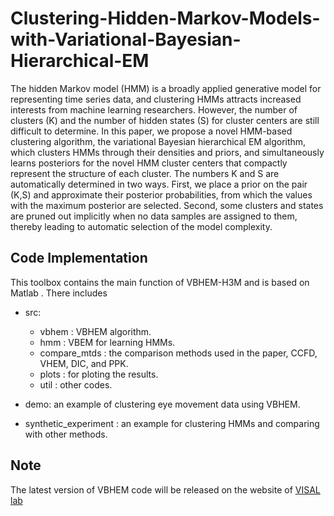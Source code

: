 # Clustering-Hidden-Markov-Models-with-Variational-Bayesian-Hierarchical-EM
The hidden Markov model (HMM) is a broadly applied generative model for representing time series data, and clustering HMMs attracts increased interests from machine learning researchers.  However, the number of clusters (K) and the number of hidden states (S) for cluster centers are still difficult to determine. In this paper, we propose a novel HMM-based clustering algorithm, the variational Bayesian hierarchical EM algorithm, which clusters HMMs through their densities and priors, and simultaneously learns posteriors for the novel HMM cluster centers that compactly represent the structure of each cluster. The numbers K and S are automatically determined  in two ways. First, we place a prior on the pair (K,S) and approximate their posterior probabilities, from which the values with the maximum posterior are selected. Second, some clusters and states are pruned out implicitly when no data samples are assigned to them, thereby leading to automatic selection of the model complexity.

## Code Implementation
This toolbox contains the main function of VBHEM-H3M and is based on Matlab . There includes

* src: 
  * vbhem        : VBHEM algorithm.
  * hmm          : VBEM for learning HMMs.
  * compare_mtds : the comparison methods used in the paper, CCFD, VHEM, DIC, and PPK.
  * plots        : for ploting the results.
  * util         : other codes.

* demo: an example of clustering eye movement data using VBHEM.
* synthetic_experiment : an example for clustering HMMs and comparing with other methods.

## Note
The latest version of VBHEM code will be released on the website of [VISAL lab](http://visal.cs.cityu.edu.hk/research/emhmm/ "悬停显示")


